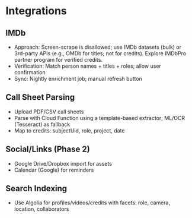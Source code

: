 # Integrations

## IMDb
- Approach: Screen-scrape is disallowed; use IMDb datasets (bulk) or 3rd-party APIs (e.g., OMDb for titles; not for credits). Explore IMDbPro partner program for verified credits.
- Verification: Match person names + titles + roles; allow user confirmation
- Sync: Nightly enrichment job; manual refresh button

## Call Sheet Parsing
- Upload PDF/CSV call sheets
- Parse with Cloud Function using a template-based extractor; ML/OCR (Tesseract) as fallback
- Map to credits: subjectUid, role, project, date

## Social/Links (Phase 2)
- Google Drive/Dropbox import for assets
- Calendar (Google) for reminders

## Search Indexing
- Use Algolia for profiles/videos/credits with facets: role, camera, location, collaborators
